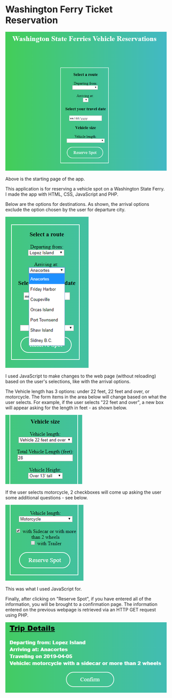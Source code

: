 # Washington Ferry Ticket Reservation
![alt text](images/start.PNG)

Above is the starting page of the app.

This application is for reserving a vehicle spot on a Washington State Ferry. I made the app with HTML, CSS, JavaScript and PHP.

Below are the options for destinations. As shown, the arrival options exclude the option chosen by the user for departure city.

![alt text](images/arrival_options.png)


I used JavaScript to make changes to the web page (without reloading) based on the user's selections, like with the arrival options. 

The Vehicle length has 3 options: under 22 feet, 22 feet and over, or motorcycle. The form items in the area below will change based on what the user selects. For example, if the user selects "22 feet and over", a new box will appear asking for the length in feet - as shown below.

![alt text](images/over22.PNG)

If the user selects motorcycle, 2 checkboxes will come up asking the user some additional questions - see below.

![alt text](images/motorcycle.PNG)

This was what I used JavaScript for.

Finally, after clicking on "Reserve Spot", if you have entered all of the information, you will be brought to a confirmation page. The information entered on the previous webpage is retrieved via an HTTP GET request using PHP.

![alt text](images/confirmation.PNG)

